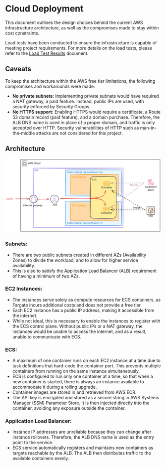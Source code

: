 # Cloud Deployment

This document outlines the design choices behind the current AWS infrastructure architecture, as well as the compromises made to stay within cost constraints.

Load tests have been conducted to ensure the infrastructure is capable of meeting project requirements. For more details on the load tests, please refer to the [Load Test Results](./load_test_results/README.md) document.

## Caveats
To keep the architecture within the AWS free tier limitations, the following compromises and workarounds were made:
- **No private subnets:** Implementing private subnets would have required a NAT gateway, a paid feature. Instead, public IPs are used, with security enforced by Security Groups.
- **No HTTPS support:** Enabling HTTPS would require a certificate, a Route 53 domain record (paid feature), and a domain purchase. Therefore, the ALB DNS name is used in place of a proper domain, and traffic is only accepted over HTTP. Security vulnerabilities of HTTP such as man-in-the-middle attacks are not considered for this project.

## Architecture
![Current Architecture](./traffic_flow_diagram.svg)

### Subnets:
- There are two public subnets created in different AZs (Availability Zones) to divide the workload, and to allow for higher service availability.
- This is also to satisfy the Application Load Balancer (ALB) requirement of having a minimum of two AZs.

### EC2 Instances:
- The instances serve solely as compute resources for ECS containers, as Fargate incurs additional costs and does not provide a free tier.
- Each EC2 instance has a public IP address, making it accessible from the internet.
- While not ideal, this is necessary to enable the instances to register with the ECS control plane. Without public IPs or a NAT gateway, the instances would be unable to access the internet, and as a result, unable to communicate with ECS.

### ECS:
- A maximum of one container runs on each EC2 instance at a time due to task definitions that hard-code the container port. This prevents multiple containers from running on the same instance simultaneously.
- ECS is configured to run only one container at a time, so that when a new container is started, there is always an instance available to accommodate it during a rolling upgrade.
- Container images are stored in and retrieved from AWS ECR.
- The API key is encrypted and stored as a secure string in AWS Systems Manager (SSM) Parameter Store. It is then injected directly into the container, avoiding any exposure outside the container.

### Application Load Balancer:
- Instance IP addresses are unreliable because they can change after instance rollovers. Therefore, the ALB DNS name is used as the entry point to the service.
- ECS service automatically registers and maintains new containers as targets reachable by the ALB. The ALB then distributes traffic to the available containers evenly.
